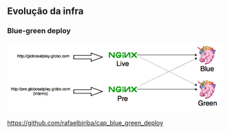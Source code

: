 ## Evolução da infra

### Blue-green deploy

<img src="static/blue-green.png" />

https://github.com/rafaelbiriba/cap_blue_green_deploy
